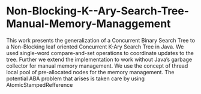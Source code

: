 # Non-Blocking-K--Ary-Search-Tree-Manual-Memory-Managgement
This work presents the generalization of a Concurrent Binary Search Tree to a Non-Blocking leaf oriented Concurrent K-Ary Search Tree in Java. We used single-word compare-and-set operations to coordinate updates to the tree. Further we extend the implementation to work without Java’s garbage collector for manual memory management. We use the concept of thread local pool of pre-allocated nodes for the memory management. The potential ABA problem that arises is taken care by using AtomicStampedRefference
